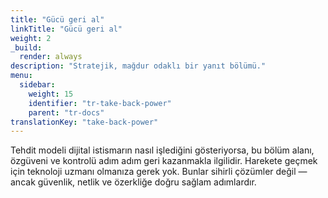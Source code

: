 ```yaml
---
title: "Gücü geri al"
linkTitle: "Gücü geri al"
weight: 2
_build:
  render: always
description: "Stratejik, mağdur odaklı bir yanıt bölümü."
menu:
  sidebar:
    weight: 15
    identifier: "tr-take-back-power"
    parent: "tr-docs"
translationKey: "take-back-power"
---
```


Tehdit modeli dijital istismarın nasıl işlediğini gösteriyorsa, bu bölüm alanı, özgüveni ve kontrolü adım adım geri kazanmakla ilgilidir. Harekete geçmek için teknoloji uzmanı olmanıza gerek yok. Bunlar sihirli çözümler değil — ancak güvenlik, netlik ve özerkliğe doğru sağlam adımlardır.
